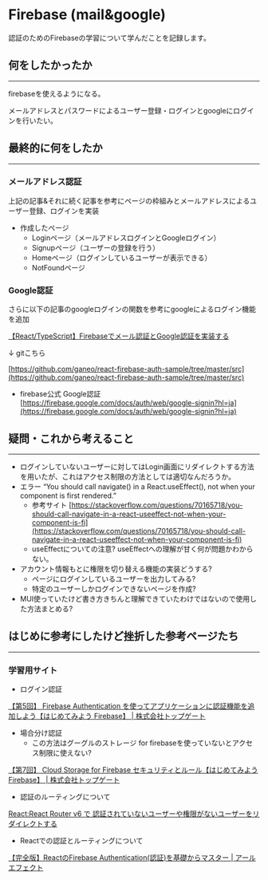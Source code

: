 # Firebase (mail&google)

認証のためのFirebaseの学習について学んだことを記録します。

## 何をしたかったか

---

firebaseを使えるようになる。

メールアドレスとパスワードによるユーザー登録・ログインとgoogleにログインを行いたい。

## 最終的に何をしたか

---

### メールアドレス認証

[](https://www.azukipan.com/Firebase/)

上記の記事&それに続く記事を参考にページの枠組みとメールアドレスによるユーザー登録、ログインを実装

- 作成したページ
    - Loginページ（メールアドレスログインとGoogleログイン）
    - Signupページ（ユーザーの登録を行う）
    - Homeページ（ログインしているユーザーが表示できる）
    - NotFoundページ

### Google認証

さらに以下の記事のgoogleログインの関数を参考にgoogleによるログイン機能を追加

[【React/TypeScript】Firebaseでメール認証とGoogle認証を実装する](https://btj0.com/blog/react/firebase-auth/)

↓ gitこちら

[https://github.com/ganeo/react-firebase-auth-sample/tree/master/src](https://github.com/ganeo/react-firebase-auth-sample/tree/master/src)

- firebase公式 Google認証 [https://firebase.google.com/docs/auth/web/google-signin?hl=ja](https://firebase.google.com/docs/auth/web/google-signin?hl=ja)

## 疑問・これから考えること

---

- ログインしていないユーザーに対してはLogin画面にリダイレクトする方法を用いたが、これはアクセス制限の方法としては適切なんだろうか。
- エラー “You should call navigate() in a React.useEffect(), not when your component is first rendered.”
    - 参考サイト [https://stackoverflow.com/questions/70165718/you-should-call-navigate-in-a-react-useeffect-not-when-your-component-is-fi](https://stackoverflow.com/questions/70165718/you-should-call-navigate-in-a-react-useeffect-not-when-your-component-is-fi)
    - useEffectについての注意? useEffectへの理解が甘く何が問題かわからない。
- アカウント情報もとに権限を切り替える機能の実装どうする?
    - ページにログインしているユーザーを出力してみる?
    - 特定のユーザーしかログインできないページを作成?
- MUI使っていたけど書き方きちんと理解できていたわけではないので使用した方法まとめる?
    

## はじめに参考にしたけど挫折した参考ページたち

---

### 学習用サイト

- ログイン認証

[【第5回】 Firebase Authentication を使ってアプリケーションに認証機能を追加しよう【はじめてみよう Firebase】 | 株式会社トップゲート](https://www.topgate.co.jp/firebase05-firebase-authentication)

- 場合分け認証
    - この方法はグーグルのストレージ for firebaseを使っていないとアクセス制限に使えない?

[【第7回】 Cloud Storage for Firebase セキュリティとルール【はじめてみよう Firebase】 | 株式会社トップゲート](https://www.topgate.co.jp/firebase07-security-rule)

- 認証のルーティングについて

[React:React Router v6 で 認証されていないユーザーや権限がないユーザーをリダイレクトする](https://zenn.dev/longbridge/articles/61b05d8bdb014d)

- Reactでの認証とルーティングについて

[【完全版】ReactのFirebase Authentication(認証)を基礎からマスター | アールエフェクト](https://reffect.co.jp/react/react-firebase-auth)